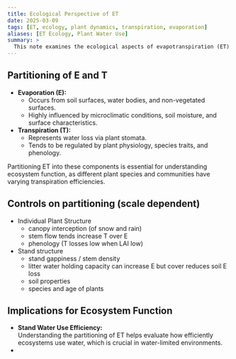 ```yaml
---
title: Ecological Perspective of ET
date: 2025-03-09
tags: [ET, ecology, plant dynamics, transpiration, evaporation]
aliases: [ET Ecology, Plant Water Use]
summary: >
  This note examines the ecological aspects of evapotranspiration (ET) with an emphasis on how evaporation and transpiration are partitioned in ecosystems, and the influence of plant dynamics and species-specific traits on water use.
---
```




## Partitioning of E and T
- **Evaporation (E):**
  - Occurs from soil surfaces, water bodies, and non-vegetated surfaces.
  - Highly influenced by microclimatic conditions, soil moisture, and surface characteristics.
- **Transpiration (T):**
  - Represents water loss via plant stomata.
  - Tends to be regulated by plant physiology, species traits, and phenology.
  
Partitioning ET into these components is essential for understanding ecosystem function, as different plant species and communities have varying transpiration efficiencies.

## Controls on partitioning (scale dependent)
- Individual Plant Structure
	- canopy interception (of snow and rain)
	- stem flow tends increase T over E
	- phenology (T losses low when LAI low)
- Stand structure
	- stand gappiness / stem density
	- litter water holding capacity can increase E but cover reduces soil E loss
	- soil properties
	- species and age of plants


## Implications for Ecosystem Function
- **Stand Water Use Efficiency:**  
  Understanding the partitioning of ET helps evaluate how efficiently ecosystems use water, which is crucial in water-limited environments.
-